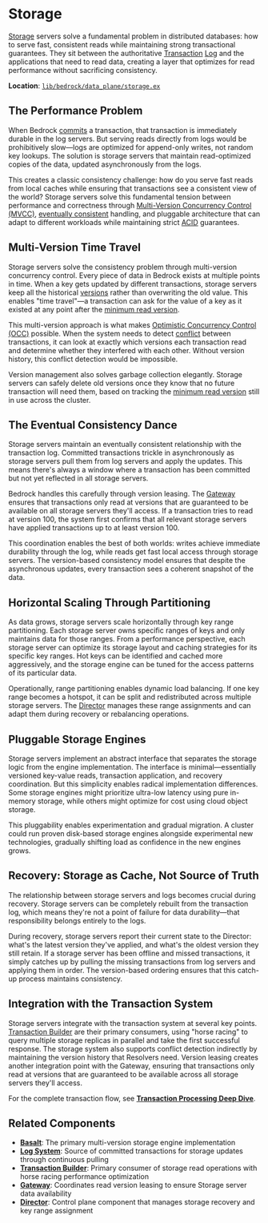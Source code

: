 # Storage

[Storage](../../../glossary.md#storage) servers solve a fundamental problem in distributed databases: how to serve fast, consistent reads while maintaining strong transactional guarantees. They sit between the authoritative [Transaction](../../../glossary.md#transaction) [Log](../../../glossary.md#log) and the applications that need to read data, creating a layer that optimizes for read performance without sacrificing consistency.

**Location**: [`lib/bedrock/data_plane/storage.ex`](../../../../lib/bedrock/data_plane/storage.ex)

## The Performance Problem

When Bedrock [commits](../../../glossary.md#commit) a transaction, that transaction is immediately durable in the log servers. But serving reads directly from logs would be prohibitively slow—logs are optimized for append-only writes, not random key lookups. The solution is storage servers that maintain read-optimized copies of the data, updated asynchronously from the logs.

This creates a classic consistency challenge: how do you serve fast reads from local caches while ensuring that transactions see a consistent view of the world? Storage servers solve this fundamental tension between performance and correctness through [Multi-Version Concurrency Control (MVCC)](../../../glossary.md#multi-version-concurrency-control), [eventually consistent](../../../glossary.md#eventually-consistent) handling, and pluggable architecture that can adapt to different workloads while maintaining strict [ACID](../../../glossary.md#acid) guarantees.

## Multi-Version Time Travel

Storage servers solve the consistency problem through multi-version concurrency control. Every piece of data in Bedrock exists at multiple points in time. When a key gets updated by different transactions, storage servers keep all the historical [versions](../../../glossary.md#version) rather than overwriting the old value. This enables "time travel"—a transaction can ask for the value of a key as it existed at any point after the [minimum read version](../../../glossary.md#minimum-read-version).

This multi-version approach is what makes [Optimistic Concurrency Control (OCC)](../../../glossary.md#optimistic-concurrency-control) possible. When the system needs to detect [conflict](../../../glossary.md#conflict) between transactions, it can look at exactly which versions each transaction read and determine whether they interfered with each other. Without version history, this conflict detection would be impossible.

Version management also solves garbage collection elegantly. Storage servers can safely delete old versions once they know that no future transaction will need them, based on tracking the [minimum read version](../../../glossary.md#minimum-read-version) still in use across the cluster.

## The Eventual Consistency Dance

Storage servers maintain an eventually consistent relationship with the transaction log. Committed transactions trickle in asynchronously as storage servers pull them from log servers and apply the updates. This means there's always a window where a transaction has been committed but not yet reflected in all storage servers.

Bedrock handles this carefully through version leasing. The [Gateway](../../../glossary.md#gateway) ensures that transactions only read at versions that are guaranteed to be available on all storage servers they'll access. If a transaction tries to read at version 100, the system first confirms that all relevant storage servers have applied transactions up to at least version 100.

This coordination enables the best of both worlds: writes achieve immediate durability through the log, while reads get fast local access through storage servers. The version-based consistency model ensures that despite the asynchronous updates, every transaction sees a coherent snapshot of the data.

## Horizontal Scaling Through Partitioning

As data grows, storage servers scale horizontally through key range partitioning. Each storage server owns specific ranges of keys and only maintains data for those ranges. From a performance perspective, each storage server can optimize its storage layout and caching strategies for its specific key ranges. Hot keys can be identified and cached more aggressively, and the storage engine can be tuned for the access patterns of its particular data.

Operationally, range partitioning enables dynamic load balancing. If one key range becomes a hotspot, it can be split and redistributed across multiple storage servers. The [Director](../../../glossary.md#director) manages these range assignments and can adapt them during recovery or rebalancing operations.

## Pluggable Storage Engines

Storage servers implement an abstract interface that separates the storage logic from the engine implementation. The interface is minimal—essentially versioned key-value reads, transaction application, and recovery coordination. But this simplicity enables radical implementation differences. Some storage engines might prioritize ultra-low latency using pure in-memory storage, while others might optimize for cost using cloud object storage.

This pluggability enables experimentation and gradual migration. A cluster could run proven disk-based storage engines alongside experimental new technologies, gradually shifting load as confidence in the new engines grows.

## Recovery: Storage as Cache, Not Source of Truth

The relationship between storage servers and logs becomes crucial during recovery. Storage servers can be completely rebuilt from the transaction log, which means they're not a point of failure for data durability—that responsibility belongs entirely to the logs.

During recovery, storage servers report their current state to the Director: what's the latest version they've applied, and what's the oldest version they still retain. If a storage server has been offline and missed transactions, it simply catches up by pulling the missing transactions from log servers and applying them in order. The version-based ordering ensures that this catch-up process maintains consistency.

## Integration with the Transaction System

Storage servers integrate with the transaction system at several key points. [Transaction Builder](../../../glossary.md#transaction-builder) are their primary consumers, using "horse racing" to query multiple storage replicas in parallel and take the first successful response. The storage system also supports conflict detection indirectly by maintaining the version history that Resolvers need. Version leasing creates another integration point with the Gateway, ensuring that transactions only read at versions that are guaranteed to be available across all storage servers they'll access.

For the complete transaction flow, see **[Transaction Processing Deep Dive](../../transactions.md)**.

## Related Components

- **[Basalt](../implementations/basalt.md)**: The primary multi-version storage engine implementation
- **[Log System](log.md)**: Source of committed transactions for storage updates through continuous pulling
- **[Transaction Builder](../infrastructure/transaction-builder.md)**: Primary consumer of storage read operations with horse racing performance optimization
- **[Gateway](../infrastructure/gateway.md)**: Coordinates read version leasing to ensure Storage server data availability
- **[Director](../control-plane/director.md)**: Control plane component that manages storage recovery and key range assignment

